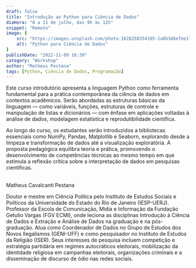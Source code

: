 ```yaml
---
draft: false
title: "Introdução ao Python para Ciência de Dados"
diaHora: "8 a 11 de julho, das 9h às 12h"
snippet: "Remoto"
image: {
    src: "https://images.unsplash.com/photo-1628258334105-2a0b3d6efee1?&fit=crop&w=430&h=240",
    alt: "Python para Ciência de Dados"
}
publishDate: "2022-11-09 16:39"
category: "Workshop"
author: "Matheus Pestana"
tags: [Python, Ciência de Dados, Programação]
---
```


Este curso introdutório apresenta a linguagem Python como ferramenta fundamental para a prática contemporânea da ciência de dados em contextos acadêmicos. Serão abordadas as estruturas básicas da linguagem — como variáveis, funções, estruturas de controle e manipulação de listas e dicionários — com ênfase em aplicações voltadas à análise de dados, modelagem estatística e reprodutibilidade científica.

Ao longo do curso, os estudantes serão introduzidos a bibliotecas essenciais como NumPy, Pandas, Matplotlib e Seaborn, explorando desde a limpeza e transformação de dados até a visualização exploratória. A proposta pedagógica equilibra teoria e prática, promovendo o desenvolvimento de competências técnicas ao mesmo tempo em que estimula a reflexão crítica sobre a interpretação de dados em pesquisas científicas.


<br>
<span class="text-2xl font-bold text-primary">Matheus Cavalcanti Pestana</span>

Doutor e mestre em Ciência Política pelo Instituto de Estudos Sociais e Políticos da Universidade do Estado do Rio de Janeiro (IESP-UERJ). Professor da Escola de Comunicação, Mídia e Informação da Fundação Getulio Vargas (FGV ECMI), onde leciona as disciplinas Introdução à Ciência de Dados e Extração e Análise de Dados na graduação e na pós-graduação. Atua como Coordenador de Dados no Grupo de Estudos dos Novos Ilegalismos (GENI-UFF) e como pesquisador no Instituto de Estudos da Religião (ISER). Seus interesses de pesquisa incluem competição e estratégia partidária em regimes autocráticos eleitorais, mobilização da identidade religiosa em campanhas eleitorais, organizações criminais e a disseminação de discurso de ódio nas redes sociais.